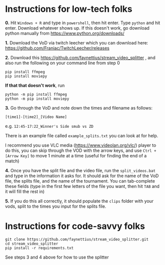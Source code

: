 # Instructions for low-tech folks

**0.** Hit `Windows + R` and type in `powershell`, then hit enter. Type `python` and hit enter. Download whatever shows up. If this doesn't work, go download python manually from https://www.python.org/downloads/

**1.** Download the VoD via twitch leecher which you can download here: https://github.com/Franiac/TwitchLeecher/releases

**2.** Download this https://github.com/faynettius/stream_video_splitter , and also run the following on your command line from step 0

```
pip install ffmpeg
pip install moviepy
```
**If that that doesn't work**, run
```
python -m pip install ffmpeg
python -m pip install moviepy
```

**3.** Go through the VoD and note down the times and filename as follows:

`[time1]-[time2]_[Video Name]`

e.g. `12:45-17:22_Winner's Side smub vs ZD`

There is an example file called `example_splits.txt` you can look at for help.

I recommend you use VLC media (https://www.videolan.org/vlc/) player to do this, you can skip through the VOD with the arrow keys, and use `Ctrl + [Arrow Key]` to move 1 minute at a time (useful for finding the end of a match)

**4.** Once you have the split file and the video file, run the `split_videos.bat` and type in the information it asks for. It should ask for the name of the VoD file, the splits file, and the name of the tournament. You can tab-complete these fields (type in the first few letters of the file you want, then hit `TAB` and it will fill the rest in)

**5.** If you do this all correctly, it should populate the `clips` folder with your vods, split to the times you input for the splits file.

# Instructions for code-savvy folks

```
git clone https://github.com/faynettius/stream_video_splitter.git
cd stream_video_splitter
pip install -r requirements.txt
```

See steps 3 and 4 above for how to use the splitter
